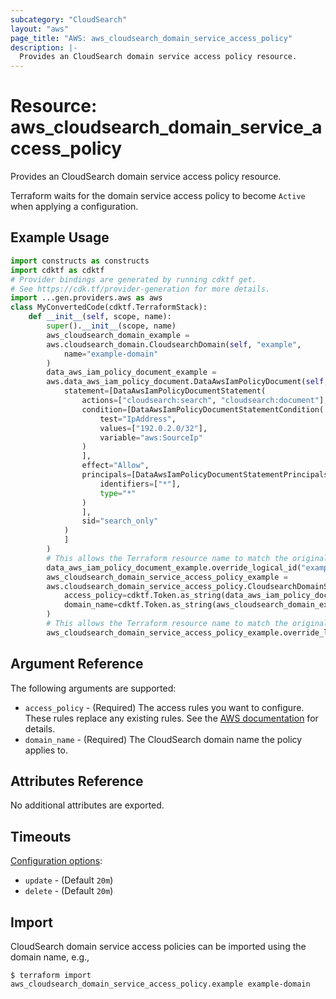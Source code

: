 ```yaml
---
subcategory: "CloudSearch"
layout: "aws"
page_title: "AWS: aws_cloudsearch_domain_service_access_policy"
description: |-
  Provides an CloudSearch domain service access policy resource. 
---
```


# Resource: aws_cloudsearch_domain_service_access_policy

Provides an CloudSearch domain service access policy resource.

Terraform waits for the domain service access policy to become `Active` when applying a configuration.

## Example Usage

```python
import constructs as constructs
import cdktf as cdktf
# Provider bindings are generated by running cdktf get.
# See https://cdk.tf/provider-generation for more details.
import ...gen.providers.aws as aws
class MyConvertedCode(cdktf.TerraformStack):
    def __init__(self, scope, name):
        super().__init__(scope, name)
        aws_cloudsearch_domain_example =
        aws.cloudsearch_domain.CloudsearchDomain(self, "example",
            name="example-domain"
        )
        data_aws_iam_policy_document_example =
        aws.data_aws_iam_policy_document.DataAwsIamPolicyDocument(self, "example_1",
            statement=[DataAwsIamPolicyDocumentStatement(
                actions=["cloudsearch:search", "cloudsearch:document"],
                condition=[DataAwsIamPolicyDocumentStatementCondition(
                    test="IpAddress",
                    values=["192.0.2.0/32"],
                    variable="aws:SourceIp"
                )
                ],
                effect="Allow",
                principals=[DataAwsIamPolicyDocumentStatementPrincipals(
                    identifiers=["*"],
                    type="*"
                )
                ],
                sid="search_only"
            )
            ]
        )
        # This allows the Terraform resource name to match the original name. You can remove the call if you don't need them to match.
        data_aws_iam_policy_document_example.override_logical_id("example")
        aws_cloudsearch_domain_service_access_policy_example =
        aws.cloudsearch_domain_service_access_policy.CloudsearchDomainServiceAccessPolicy(self, "example_2",
            access_policy=cdktf.Token.as_string(data_aws_iam_policy_document_example.json),
            domain_name=cdktf.Token.as_string(aws_cloudsearch_domain_example.id)
        )
        # This allows the Terraform resource name to match the original name. You can remove the call if you don't need them to match.
        aws_cloudsearch_domain_service_access_policy_example.override_logical_id("example")
```

## Argument Reference

The following arguments are supported:

* `access_policy` - (Required) The access rules you want to configure. These rules replace any existing rules. See the [AWS documentation](https://docs.aws.amazon.com/cloudsearch/latest/developerguide/configuring-access.html) for details.
* `domain_name` - (Required) The CloudSearch domain name the policy applies to.

## Attributes Reference

No additional attributes are exported.

## Timeouts

[Configuration options](https://developer.hashicorp.com/terraform/language/resources/syntax#operation-timeouts):

* `update` - (Default `20m`)
* `delete` - (Default `20m`)

## Import

CloudSearch domain service access policies can be imported using the domain name, e.g.,

```
$ terraform import aws_cloudsearch_domain_service_access_policy.example example-domain
```

<!-- cache-key: cdktf-0.17.0-pre.15 input-7ab1ec27d9ac7206bfcadb83263649a740d80de1ff4883772020ddf39eb28fe4 -->